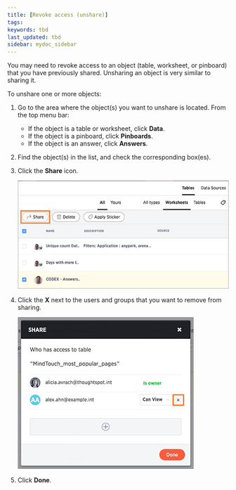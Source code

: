 ```yaml
---
title: [Revoke access (unshare)]
tags:
keywords: tbd
last_updated: tbd
sidebar: mydoc_sidebar
---
```

You may need to revoke access to an object (table, worksheet, or pinboard) that you have previously shared. Unsharing an object is very similar to sharing it.

To unshare one or more objects:

1. Go to the area where the object(s) you want to unshare is located. From the top menu bar:
    -   If the object is a table or worksheet, click **Data**.
    -   If the object is a pinboard, click **Pinboards**.
    -   If the object is an answer, click **Answers**.
2. Find the object(s) in the list, and check the corresponding box(es).
3. Click the **Share** icon.

     ![](../../images/share_worksheets.png "The Share icon")

4. Click the **X** next to the users and groups that you want to remove from sharing.

     ![](../../images/unshare.png "Click the X to unshare")

5. Click **Done**.
